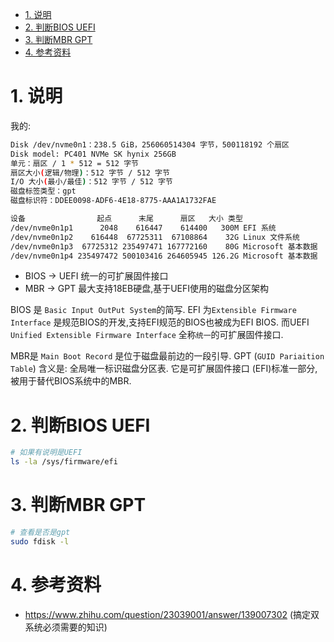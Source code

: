 

<!-- TOC -->

- [1. 说明](#1-说明)
- [2. 判断BIOS UEFI](#2-判断bios-uefi)
- [3. 判断MBR GPT](#3-判断mbr-gpt)
- [4. 参考资料](#4-参考资料)

<!-- /TOC -->

<a id="markdown-1-说明" name="1-说明"></a>
# 1. 说明


我的:

```bash
Disk /dev/nvme0n1：238.5 GiB，256060514304 字节，500118192 个扇区
Disk model: PC401 NVMe SK hynix 256GB               
单元：扇区 / 1 * 512 = 512 字节
扇区大小(逻辑/物理)：512 字节 / 512 字节
I/O 大小(最小/最佳)：512 字节 / 512 字节
磁盘标签类型：gpt
磁盘标识符：DDEE0098-ADF6-4E18-8775-AAA1A1732FAE

设备                起点      末尾      扇区   大小 类型
/dev/nvme0n1p1      2048    616447    614400   300M EFI 系统
/dev/nvme0n1p2    616448  67725311  67108864    32G Linux 文件系统
/dev/nvme0n1p3  67725312 235497471 167772160    80G Microsoft 基本数据
/dev/nvme0n1p4 235497472 500103416 264605945 126.2G Microsoft 基本数据
```

* BIOS -> UEFI  统一的可扩展固件接口
* MBR -> GPT 最大支持18EB硬盘,基于UEFI使用的磁盘分区架构

BIOS 是 `Basic Input OutPut System`的简写. EFI 为`Extensible Firmware Interface` 是规范BIOS的开发,支持EFI规范的BIOS也被成为EFI BIOS. 而UEFI `Unified Extensible Firmware Interface` 全称`统一`的可扩展固件接口.

MBR是 `Main Boot Record` 是位于磁盘最前边的一段引导. GPT (`GUID Pariaition Table`) 含义是: 全局唯一标识磁盘分区表. 它是可扩展固件接口 (EFI)标准一部分,被用于替代BIOS系统中的MBR.

<a id="markdown-2-判断bios-uefi" name="2-判断bios-uefi"></a>
# 2. 判断BIOS UEFI

```bash
# 如果有说明是UEFI
ls -la /sys/firmware/efi
```

<a id="markdown-3-判断mbr-gpt" name="3-判断mbr-gpt"></a>
# 3. 判断MBR GPT

```bash
# 查看是否是gpt
sudo fdisk -l
```

<a id="markdown-4-参考资料" name="4-参考资料"></a>
# 4. 参考资料

* https://www.zhihu.com/question/23039001/answer/139007302 (搞定双系统必须需要的知识)

